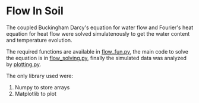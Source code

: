 # Flow In Soil
 
The coupled Buckingham Darcy's equation for water flow and Fourier's heat equation for heat flow were solved simulatenously to get the water content and temperature evolution.

The required functions are available in [flow_fun.py](https://github.com/kshhhv/Flow-In-Soil/blob/main/flow_fun.py), the main code to solve the equation is in [flow_solving.py](https://github.com/kshhhv/Flow-In-Soil/blob/main/flow_solving.py), finally the simulated data was analyzed by [plotting.py](https://github.com/kshhhv/Flow-In-Soil/blob/main/ploting.py).

The only library used were:
1. Numpy to store arrays
2. Matplotlib to plot
